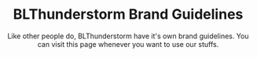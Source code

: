 <div>
  <h1 align=center>BLThunderstorm Brand Guidelines</h1>
  <p align="center"> Like other people do, BLThunderstorm have it's own brand guidelines. You can visit this page whenever you want to use our stuffs.</p>
</div>
